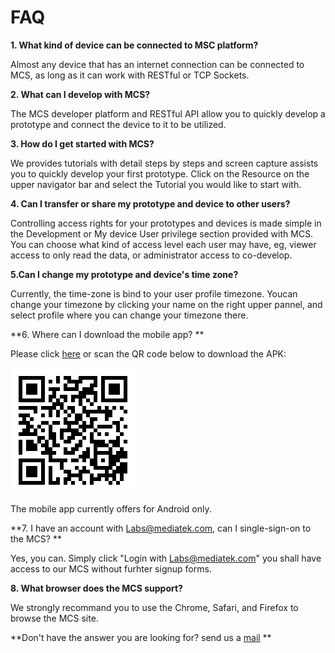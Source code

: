 # FAQ

**1. What kind of device can be connected to MSC platform?**

Almost any device that has an internet connection can be connected to MCS, as long as it can work with RESTful or TCP Sockets.

**2. What can I develop with MCS?**

The MCS developer platform and RESTful API allow you to quickly develop a prototype and connect the device to it to be utilized.

**3. How do I get started with MCS?**

We provides tutorials with detail steps by steps and screen capture assists you to quickly develop your first prototype. Click on the Resource on the upper navigator bar and select the Tutorial you would like to start with.

**4. Can I transfer or share my prototype and device to other users?**

Controlling access rights for your prototypes and devices is made simple in the Development or My device User privilege section provided with MCS. You can choose what kind of access level each user may have, eg, viewer access to only read the data, or administrator access to co-develop.

**5.Can I change my prototype and device's time zone?**

Currently, the time-zone is bind to your user profile timezone. Youcan change your timezone by clicking your name on the right upper pannel, and select profile where you can change your timezone there.

**6. Where can I download the mobile app? **

Please click [here](http://mcs.mediatek.com/iot/mobile/android) or scan the QR code below to download the APK:

![](../images/mobileapp_android.png)

The mobile app currently offers for Android only.

**7. I have an account with Labs@mediatek.com, can I single-sign-on to the MCS? **

Yes, you can. Simply click "Login with Labs@mediatek.com" you shall have access to our MCS without furhter signup forms.


**8. What browser does the MCS support?**

We strongly recommand you to use the Chrome, Safari, and Firefox to browse the MCS site.




**Don't have the answer you are looking for? send us a [mail](mtkcloudsandbox@mediatek.com) **
